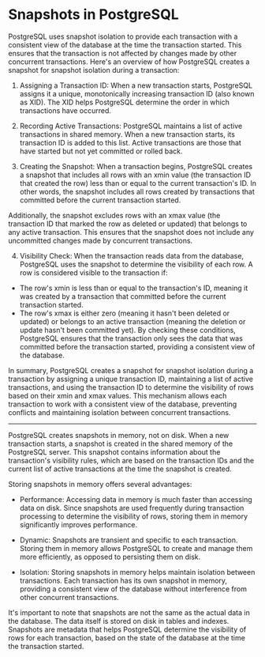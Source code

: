 # Snapshots in PostgreSQL

PostgreSQL uses snapshot isolation to provide each transaction with a consistent view of the database at the time the transaction started. This ensures that the transaction is not affected by changes made by other concurrent transactions. Here's an overview of how PostgreSQL creates a snapshot for snapshot isolation during a transaction:

1. Assigning a Transaction ID:
When a new transaction starts, PostgreSQL assigns it a unique, monotonically increasing transaction ID (also known as XID). The XID helps PostgreSQL determine the order in which transactions have occurred.

2. Recording Active Transactions:
PostgreSQL maintains a list of active transactions in shared memory. When a new transaction starts, its transaction ID is added to this list. Active transactions are those that have started but not yet committed or rolled back.

3. Creating the Snapshot:
When a transaction begins, PostgreSQL creates a snapshot that includes all rows with an xmin value (the transaction ID that created the row) less than or equal to the current transaction's ID. In other words, the snapshot includes all rows created by transactions that committed before the current transaction started.

Additionally, the snapshot excludes rows with an xmax value (the transaction ID that marked the row as deleted or updated) that belongs to any active transaction. This ensures that the snapshot does not include any uncommitted changes made by concurrent transactions.

4. Visibility Check:
When the transaction reads data from the database, PostgreSQL uses the snapshot to determine the visibility of each row. A row is considered visible to the transaction if:

* The row's xmin is less than or equal to the transaction's ID, meaning it was created by a transaction that committed before the current transaction started.
* The row's xmax is either zero (meaning it hasn't been deleted or updated) or belongs to an active transaction (meaning the deletion or update hasn't been committed yet).
By checking these conditions, PostgreSQL ensures that the transaction only sees the data that was committed before the transaction started, providing a consistent view of the database.

In summary, PostgreSQL creates a snapshot for snapshot isolation during a transaction by assigning a unique transaction ID, maintaining a list of active transactions, and using the transaction ID to determine the visibility of rows based on their xmin and xmax values. This mechanism allows each transaction to work with a consistent view of the database, preventing conflicts and maintaining isolation between concurrent transactions.

****

PostgreSQL creates snapshots in memory, not on disk. When a new transaction starts, a snapshot is created in the shared memory of the PostgreSQL server. This snapshot contains information about the transaction's visibility rules, which are based on the transaction IDs and the current list of active transactions at the time the snapshot is created.

Storing snapshots in memory offers several advantages:

* Performance: Accessing data in memory is much faster than accessing data on disk. Since snapshots are used frequently during transaction processing to determine the visibility of rows, storing them in memory significantly improves performance.

* Dynamic: Snapshots are transient and specific to each transaction. Storing them in memory allows PostgreSQL to create and manage them more efficiently, as opposed to persisting them on disk.

* Isolation: Storing snapshots in memory helps maintain isolation between transactions. Each transaction has its own snapshot in memory, providing a consistent view of the database without interference from other concurrent transactions.

It's important to note that snapshots are not the same as the actual data in the database. The data itself is stored on disk in tables and indexes. Snapshots are metadata that helps PostgreSQL determine the visibility of rows for each transaction, based on the state of the database at the time the transaction started.